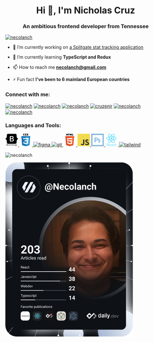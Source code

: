 <h1 align="center">Hi 👋, I'm Nicholas Cruz</h1>
<h3 align="center">An ambitious frontend developer from Tennessee</h3>

<p align="left"> <a href="https://twitter.com/necolanch" target="blank"><img src="https://img.shields.io/twitter/follow/necolanch?logo=twitter&style=for-the-badge" alt="necolanch" /></a> </p>

- 🔭 I’m currently working on [a Splitgate stat tracking application](github.com/Necolanch/SplitgateDataPortal)

- 🌱 I’m currently learning **TypeScript and Redux**

- 📫 How to reach me **necolanch@gmail.com**

- ⚡ Fun fact **I've been to 6 mainland European countries**

<h3 align="left">Connect with me:</h3>
<p align="left">
<a href="https://dev.to/necolanch" target="blank"><img align="center" src="https://raw.githubusercontent.com/rahuldkjain/github-profile-readme-generator/master/src/images/icons/Social/devto.svg" alt="necolanch" height="30" width="40" /></a>
<a href="https://twitter.com/necolanch" target="blank"><img align="center" src="https://raw.githubusercontent.com/rahuldkjain/github-profile-readme-generator/master/src/images/icons/Social/twitter.svg" alt="necolanch" height="30" width="40" /></a>
<a href="https://linkedin.com/in/necolanch" target="blank"><img align="center" src="https://raw.githubusercontent.com/rahuldkjain/github-profile-readme-generator/master/src/images/icons/Social/linked-in-alt.svg" alt="necolanch" height="30" width="40" /></a>
<a href="https://fb.com/cruzenjr" target="blank"><img align="center" src="https://raw.githubusercontent.com/rahuldkjain/github-profile-readme-generator/master/src/images/icons/Social/facebook.svg" alt="cruzenjr" height="30" width="40" /></a>
<a href="https://instagram.com/necolanch" target="blank"><img align="center" src="https://raw.githubusercontent.com/rahuldkjain/github-profile-readme-generator/master/src/images/icons/Social/instagram.svg" alt="necolanch" height="30" width="40" /></a>
<a href="https://www.behance.net/necolanch" target="blank"><img align="center" src="https://raw.githubusercontent.com/rahuldkjain/github-profile-readme-generator/master/src/images/icons/Social/behance.svg" alt="necolanch" height="30" width="40" /></a>
</p>

<h3 align="left">Languages and Tools:</h3>
<p align="left"> <a href="https://getbootstrap.com" target="_blank" rel="noreferrer"> <img src="https://raw.githubusercontent.com/devicons/devicon/master/icons/bootstrap/bootstrap-plain-wordmark.svg" alt="bootstrap" width="40" height="40"/> </a> <a href="https://www.w3schools.com/css/" target="_blank" rel="noreferrer"> <img src="https://raw.githubusercontent.com/devicons/devicon/master/icons/css3/css3-original-wordmark.svg" alt="css3" width="40" height="40"/> </a> <a href="https://www.figma.com/" target="_blank" rel="noreferrer"> <img src="https://www.vectorlogo.zone/logos/figma/figma-icon.svg" alt="figma" width="40" height="40"/> </a> <a href="https://git-scm.com/" target="_blank" rel="noreferrer"> <img src="https://www.vectorlogo.zone/logos/git-scm/git-scm-icon.svg" alt="git" width="40" height="40"/> </a> <a href="https://www.w3.org/html/" target="_blank" rel="noreferrer"> <img src="https://raw.githubusercontent.com/devicons/devicon/master/icons/html5/html5-original-wordmark.svg" alt="html5" width="40" height="40"/> </a> <a href="https://developer.mozilla.org/en-US/docs/Web/JavaScript" target="_blank" rel="noreferrer"> <img src="https://raw.githubusercontent.com/devicons/devicon/master/icons/javascript/javascript-original.svg" alt="javascript" width="40" height="40"/> </a> <a href="https://www.photoshop.com/en" target="_blank" rel="noreferrer"> <img src="https://raw.githubusercontent.com/devicons/devicon/master/icons/photoshop/photoshop-line.svg" alt="photoshop" width="40" height="40"/> </a> <a href="https://reactjs.org/" target="_blank" rel="noreferrer"> <img src="https://raw.githubusercontent.com/devicons/devicon/master/icons/react/react-original-wordmark.svg" alt="react" width="40" height="40"/> </a> <a href="https://tailwindcss.com/" target="_blank" rel="noreferrer"> <img src="https://www.vectorlogo.zone/logos/tailwindcss/tailwindcss-icon.svg" alt="tailwind" width="40" height="40"/> </a> </p>

<p><img align="center" src="https://github-readme-stats.vercel.app/api/top-langs?username=necolanch&show_icons=true&locale=en&layout=compact" alt="necolanch" /></p>

<a href="https://app.daily.dev/Necolanch"><img src="https://github.com/necolanch/necolanch/blob/main/devcard.svg" width="400" alt="Nicholas's Dev Card"/></a>
